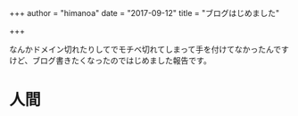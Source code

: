 +++
author = "himanoa"
date = "2017-09-12"
title = "ブログはじめました"

+++

なんかドメイン切れたりしてでモチベ切れてしまって手を付けてなかったんですけど、ブログ書きたくなったのではじめました報告です。

# 人間


